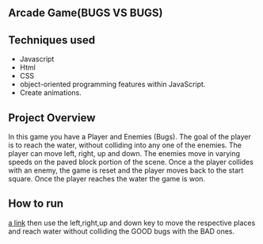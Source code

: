 ## Arcade Game(BUGS VS BUGS)

## Techniques used

* Javascript
* Html
* CSS 
* object-oriented programming features within JavaScript.
* Create animations.


## Project Overview

In this game you have a Player and Enemies (Bugs). The goal of the player is to reach the water, without colliding into any one of the enemies. The player can move left, right, up and down. The enemies move in varying speeds on the paved block portion of the scene. Once a the player collides with an enemy, the game is reset and the player moves back to the start square. Once the player reaches the water the game is won.


## How to run

[a link](https://thakursachin467.github.io/arcade-game/)
then use the left,right,up and down key to move the respective places and reach water without colliding the GOOD bugs with the BAD ones.
